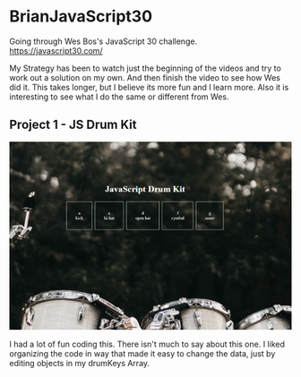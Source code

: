 # BrianJavaScript30

Going through Wes Bos's JavaScript 30 challenge.
https://javascript30.com/

My Strategy has been to watch just the beginning of the videos and try to work out a solution on my own. And then finish the video to see how Wes did it.
This takes longer, but I believe its more fun and I learn more. Also it is interesting to see what I do the same or different from Wes.

## Project 1 - JS Drum Kit

![JS Drum Kit](screenshots/day1.png)

I had a lot of fun coding this. There isn't much to say about this one. I liked organizing the code in way that made it easy to change the data, just by editing objects in my drumKeys Array. 
